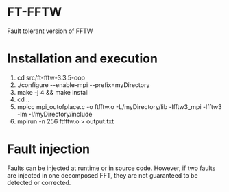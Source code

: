 # FT-FFTW
Fault tolerant version of FFTW

# Installation and execution
1. cd src/ft-fftw-3.3.5-oop
2. ./configure --enable-mpi --prefix=myDirectory
3. make -j 4 && make install
4. cd ..
5. mpicc mpi_outofplace.c -o ftfftw.o -L/myDirectory/lib -lfftw3_mpi -lfftw3 -lm -I/myDirectory/include
6. mpirun -n 256 ftfftw.o > output.txt

# Fault injection
Faults can be injected at runtime or in source code. However, if two faults are injected in one decomposed FFT, they are not guaranteed to be detected or corrected.
